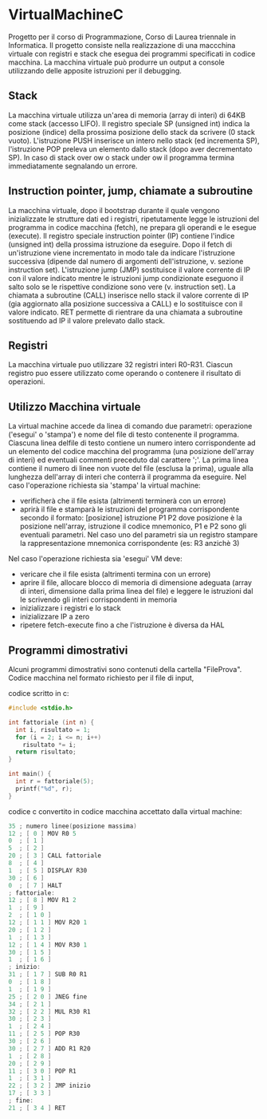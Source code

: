 # VirtualMachineC

Progetto per il corso di Programmazione, Corso di Laurea triennale in Informatica.
Il progetto consiste nella realizzazione di una maccchina virtuale con registri e stack
che esegua dei programmi specificati in codice macchina. La macchina virtuale può
produrre un output a console utilizzando delle apposite istruzioni per il debugging.

## Stack

La macchina virtuale utilizza un'area di memoria (array di interi) di 64KB come stack (accesso LIFO). Il registro
speciale SP (unsigned int) indica la posizione (indice) della prossima posizione dello stack da scrivere (0 stack vuoto).
L'istruzione PUSH inserisce un intero nello stack (ed incrementa SP), l'istruzione POP preleva un elemento dallo
stack (dopo aver decrementato SP). In caso di stack over
ow o stack under
ow il programma termina immediatamente segnalando un errore.

## Instruction pointer, jump, chiamate a subroutine

La macchina virtuale, dopo il bootstrap durante il quale vengono inizializzate le strutture dati ed i registri, ripetutamente
legge le istruzioni del programma in codice macchina (fetch), ne prepara gli operandi e le esegue (execute).
Il registro speciale instruction pointer (IP) contiene l'indice (unsigned int) della prossima istruzione da eseguire.
Dopo il fetch di un'istruzione viene incrementato in modo tale da indicare l'istruzione successiva (dipende dal numero
di argomenti dell'istruzione, v. sezione instruction set). L'istruzione jump (JMP) sostituisce il valore corrente
di IP con il valore indicato mentre le istruzioni jump condizionate eseguono il salto solo se le rispettive condizione
sono vere (v. instruction set). La chiamata a subroutine (CALL) inserisce nello stack il valore corrente di IP
(gia aggiornato alla posizione successiva a CALL) e lo sostituisce con il valore indicato. RET permette di rientrare
da una chiamata a subroutine sostituendo ad IP il valore prelevato dallo stack.

## Registri

La macchina virtuale puo utilizzare 32 registri interi R0-R31. Ciascun registro puo essere utilizzato come operando
o contenere il risultato di operazioni.

## Utilizzo Macchina virtuale

La virtual machine accede da linea di comando due parametri: operazione ('esegui' o 'stampa') e nome del file
di testo contenente il programma. Ciascuna linea delfile di testo contiene un numero intero corrispondente
ad un elemento del codice macchina del programma (una posizione dell'array di interi) ed eventuali commenti
preceduto dal carattere ';'. La prima linea contiene il numero di linee non vuote del file (esclusa la prima), uguale
alla lunghezza dell'array di interi che conterrà il programma da eseguire.
Nel caso l'operazione richiesta sia 'stampa' la virtual machine:

* verificherà che il file esista (altrimenti terminerà con un errore)
* aprirà il file e stamparà le istruzioni del programma corrispondente secondo il formato:
[posizione] istruzione P1 P2
dove posizione è la posizione nell'array, istruzione il codice mnemonico, P1 e P2 sono gli eventuali parametri.
Nel caso uno del parametri sia un registro stampare la rappresentazione mnemonica corrispondente (es: R3
anzichè 3)

Nel caso l'operazione richiesta sia 'esegui' VM deve:
* vericare che il file esista (altrimenti termina con un errore)
* aprire il file, allocare blocco di memoria di dimensione adeguata (array di interi, dimensione dalla prima linea
del file) e leggere le istruzioni dal le scrivendo gli interi corrispondenti in memoria
* inizializzare i registri e lo stack
* inizializzare IP a zero
* ripetere fetch-execute fino a che l'istruzione è diversa da HAL

## Programmi dimostrativi

Alcuni programmi dimostrativi sono contenuti della cartella "FileProva".
Codice macchina nel formato richiesto per il file di input,

codice scritto in c:
```c
#include <stdio.h>

int fattoriale (int n) {
  int i, risultato = 1;
  for (i = 2; i <= n; i++)
    risultato *= i;
  return risultato;
}

int main() {
  int r = fattoriale(5);
  printf("%d", r);
}
```

codice c convertito in codice macchina accettato dalla virtual machine:
```c
35 ; numero linee(posizione massima)
12 ; [ 0 ] MOV R0 5
0  ; [ 1 ]
5  ; [ 2 ]
20 ; [ 3 ] CALL fattoriale
8  ; [ 4 ]
1  ; [ 5 ] DISPLAY R30
30 ; [ 6 ]
0  ; [ 7 ] HALT
; fattoriale:
12 ; [ 8 ] MOV R1 2
1  ; [ 9 ]
2  ; [ 1 0 ]
12 ; [ 1 1 ] MOV R20 1
20 ; [ 1 2 ]
1  ; [ 1 3 ]
12 ; [ 1 4 ] MOV R30 1
30 ; [ 1 5 ]
1  ; [ 1 6 ]
; inizio:
31 ; [ 1 7 ] SUB R0 R1
0  ; [ 1 8 ]
1  ; [ 1 9 ]
25 ; [ 2 0 ] JNEG fine
34 ; [ 2 1 ]
32 ; [ 2 2 ] MUL R30 R1
30 ; [ 2 3 ]
1  ; [ 2 4 ]
11 ; [ 2 5 ] POP R30
30 ; [ 2 6 ]
30 ; [ 2 7 ] ADD R1 R20
1  ; [ 2 8 ]
20 ; [ 2 9 ]
11 ; [ 3 0 ] POP R1
1  ; [ 3 1 ]
22 ; [ 3 2 ] JMP inizio
17 ; [ 3 3 ]
; fine:
21 ; [ 3 4 ] RET
```
